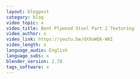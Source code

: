 ```yaml
---
layout: blogpost
category: blog
video_topic: x
video_title: Bent Plywood Stool Part 2 Texturing
video_author: x
video_link: https://youtu.be/dXXoWQk-W8I
video_length: x
language_audio: English
language_subs: x
blender_version: 2.78
tags_software: x
---
```

